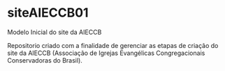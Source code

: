 # siteAIECCB01
Modelo Inicial do site da AIECCB

  Repositorio criado com a finalidade de gerenciar as etapas de criação do 
  site da AIECCB (Associação de Igrejas Evangélicas Congregacionais Conservadoras do Brasil).
  
